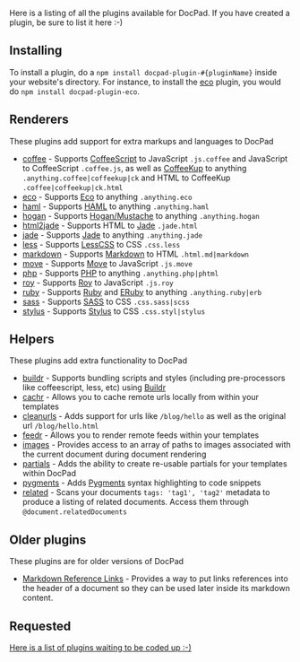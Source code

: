 Here is a listing of all the plugins available for DocPad. If you have created a plugin, be sure to list it here :-)

## Installing

To install a plugin, do a `npm install docpad-plugin-#{pluginName}` inside your website's directory. For instance, to install the [eco](https://github.com/bevry/docpad-extras/blob/plugins/eco/) plugin, you would do `npm install docpad-plugin-eco`.


## Renderers

These plugins add support for extra markups and languages to DocPad

- [coffee](https://github.com/bevry/docpad-extras/blob/plugins/coffee/) - Supports [CoffeeScript](http://jashkenas.github.com/coffee-script/) to JavaScript `.js.coffee` and JavaScript to CoffeeScript `.coffee.js`, as well as [CoffeeKup](http://coffeekup.org/) to anything `.anything.coffee|coffeekup|ck` and HTML to CoffeeKup `.coffee|coffeekup|ck.html`
- [eco](https://github.com/bevry/docpad-extras/blob/plugins/eco/) - Supports [Eco](https://github.com/sstephenson/eco) to anything `.anything.eco`
- [haml](https://github.com/bevry/docpad-extras/blob/plugins/haml/) - Supports [HAML](http://haml-lang.com/) to anything `.anything.haml`
- [hogan](https://github.com/bevry/docpad-extras/blob/plugins/hogan/) - Supports [Hogan/Mustache](http://twitter.github.com/hogan.js/) to anything `.anything.hogan`
- [html2jade](https://github.com/bevry/docpad-extras/tree/master/plugins/html2jade) - Supports HTML to [Jade](http://jade-lang.com/) `.jade.html`
- [jade](https://github.com/bevry/docpad-extras/blob/plugins/jade/) - Supports [Jade](http://jade-lang.com/) to anything `.anything.jade`
- [less](https://github.com/bevry/docpad-extras/blob/plugins/less/) - Supports [LessCSS](http://lesscss.org/) to CSS `.css.less`
- [markdown](https://github.com/bevry/docpad-extras/blob/plugins/markdown/) - Supports [Markdown](ttp://daringfireball.net/projects/markdown/basics) to HTML `.html.md|markdown`
- [move](https://github.com/bevry/docpad-extras/tree/master/plugins/move) - Supports [Move](http://movelang.org/) to JavaScript `.js.move`
- [php](https://github.com/bevry/docpad-extras/tree/master/plugins/php) - Supports [PHP](http://php.net/) to anything `.anything.php|phtml`
- [roy](https://github.com/bevry/docpad-extras/tree/master/plugins/roy) - Supports [Roy](http://roy.brianmckenna.org/) to JavaScript `.js.roy`
- [ruby](https://github.com/bevry/docpad-extras/tree/master/plugins/php) - Supports [Ruby](http://www.ruby-lang.org/) and [ERuby](http://en.wikipedia.org/wiki/ERuby) to anything `.anything.ruby|erb`
- [sass](https://github.com/bevry/docpad-extras/blob/plugins/sass/) - Supports [SASS](http://sass-lang.com/) to CSS `.css.sass|scss`
- [stylus](https://github.com/bevry/docpad-extras/blob/plugins/stylus/) - Supports [Stylus](http://learnboost.github.com/stylus/) to CSS `.css.styl|stylus`


## Helpers

These plugins add extra functionality to DocPad

- [buildr](https://github.com/bevry/docpad-extras/blob/master/plugins/buildr/) - Supports bundling scripts and styles (including pre-processors like coffeescript, less, etc) using [Buildr](https://github.com/bevry/buildr.npm)
- [cachr](https://github.com/bevry/docpad-extras/blob/plugins/cachr/) - Allows you to cache remote urls locally from within your templates
- [cleanurls](https://github.com/bevry/docpad-extras/blob/plugins/cleanurls/) - Adds support for urls like `/blog/hello` as well as the original url `/blog/hello.html`
- [feedr](https://github.com/bevry/docpad-extras/blob/plugins/feedr/) - Allows you to render remote feeds within your templates
- [images](https://github.com/bevry/docpad-extras/blob/master/plugins/images/) - Provides access to an array of paths to images associated with the current document during document rendering
- [partials](https://github.com/bevry/docpad-extras/blob/plugins/partials/) - Adds the ability to create re-usable partials for your templates within DocPad
- [pygments](https://github.com/bevry/docpad-extras/blob/plugins/pygments/) - Adds [Pygments](http://pygments.org/) syntax highlighting to code snippets
- [related](https://github.com/bevry/docpad-extras/blob/plugins/related/) - Scans your documents `tags: 'tag1', 'tag2'` metadata to produce a listing of related documents. Access them through `@document.relatedDocuments`


## Older plugins

These plugins are for older versions of DocPad

- [Markdown Reference Links](https://github.com/Delapouite/docpad-markdownreferencelinks) - Provides a way to put links references into the header of a document so they can be used later inside its markdown content.


## Requested

[Here is a list of plugins waiting to be coded up :-)](https://github.com/bevry/docpad/issues?labels=plugin&sort=created&direction=desc&state=open&page=1)